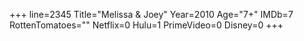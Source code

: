 +++
line=2345
Title="Melissa & Joey"
Year=2010
Age="7+"
IMDb=7
RottenTomatoes=""
Netflix=0
Hulu=1
PrimeVideo=0
Disney=0
+++

